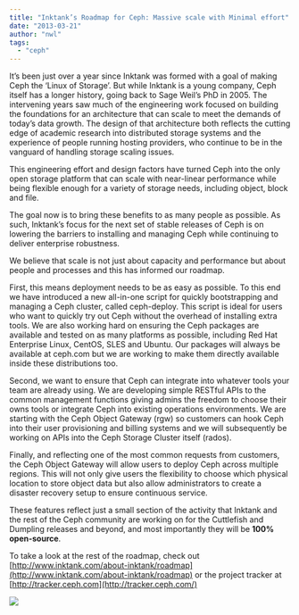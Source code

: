 ```yaml
---
title: "Inktank’s Roadmap for Ceph: Massive scale with Minimal effort"
date: "2013-03-21"
author: "nwl"
tags: 
  - "ceph"
---
```


It’s been just over a year since Inktank was formed with a goal of making Ceph the ‘Linux of Storage’. But while Inktank is a young company, Ceph itself has a longer history, going back to Sage Weil’s PhD in 2005. The intervening years saw much of the engineering work focused on building the foundations for an architecture that can scale to meet the demands of today’s data growth. The design of that architecture both reflects the cutting edge of academic research into distributed storage systems and the experience of people running hosting providers, who continue to be in the vanguard of handling storage scaling issues.

This engineering effort and design factors have turned Ceph into the only open storage platform that can scale with near-linear performance while being flexible enough for a variety of storage needs, including object, block and file.

The goal now is to bring these benefits to as many people as possible. As such, Inktank’s focus for the next set of stable releases of Ceph is on lowering the barriers to installing and managing Ceph while continuing to deliver enterprise robustness.

We believe that scale is not just about capacity and performance but about people and processes and this has informed our roadmap.

First, this means deployment needs to be as easy as possible. To this end we have introduced a new all-in-one script for quickly bootstrapping and managing a Ceph cluster, called ceph-deploy. This script is ideal for users who want to quickly try out Ceph without the overhead of installing extra tools. We are also working hard on ensuring the Ceph packages are available and tested on as many platforms as possible, including Red Hat Enterprise Linux, CentOS, SLES and Ubuntu. Our packages will always be available at ceph.com but we are working to make them directly available inside these distributions too.

Second, we want to ensure that Ceph can integrate into whatever tools your team are already using. We are developing simple RESTful APIs to the common management functions giving admins the freedom to choose their owns tools or integrate Ceph into existing operations environments. We are starting with the Ceph Object Gateway (rgw) so customers can hook Ceph into their user provisioning and billing systems and we will subsequently be working on APIs into the Ceph Storage Cluster itself (rados).

Finally, and reflecting one of the most common requests from customers, the Ceph Object Gateway will allow users to deploy Ceph across multiple regions. This will not only give users the flexibility to choose which physical location to store object data but also allow administrators to create a disaster recovery setup to ensure continuous service.

These features reflect just a small section of the activity that Inktank and the rest of the Ceph community are working on for the Cuttlefish and Dumpling releases and beyond, and most importantly they will be **100% open-source**.

To take a look at the rest of the roadmap, check out [http://www.inktank.com/about-inktank/roadmap](http://www.inktank.com/about-inktank/roadmap) or the project tracker at [http://tracker.ceph.com](http://tracker.ceph.com/)

![](http://track.hubspot.com/__ptq.gif?a=265024&k=14&bu=http%3A%2F%2Fwww.inktank.com&r=http%3A%2F%2Fwww.inktank.com%2Fceph%2Finktanks-roadmap-for-ceph-massive-scale-with-minimal-effort%2F&bvt=rss&p=wordpress)
